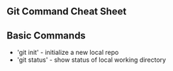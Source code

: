## Git Command Cheat Sheet

## Basic Commands

* 'git init' - initialize a new local repo
* 'git status' - show status of local working directory
